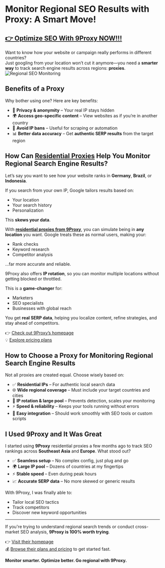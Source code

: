 # Monitor Regional SEO Results with Proxy: A Smart Move!

## [👉 Optimize SEO With 9Proxy NOW!!!](https://the9proxy.short.gy/pricing-github-james2k4) 

Want to know how your website or campaign really performs in different countries?  
Just googling from your location won’t cut it anymore—you need a **smarter way** to track search engine results across regions: **proxies**.
![Regional SEO Monitoring](https://lh3.googleusercontent.com/proxy/2ITLZGIvZcoDCVFM8U_hfrPBxNO2YVQsQDlPNUZge3wi8TdM6LIRtW3zyQi1-KeT63j697b7UmOsamNU9aJOuDd4AawzEPeolqkuHFgbDlNX_Tv6BLbebi0z98w) 

## Benefits of a Proxy

Why bother using one? Here are key benefits:

- 🔐 **Privacy & anonymity** – Your real IP stays hidden  
- 🌍 **Access geo-specific content** – View websites as if you’re in another country  
- 🚫 **Avoid IP bans** – Useful for scraping or automation  
- 📊 **Better data accuracy** – Get **authentic SERP results** from the target region

## How Can [Residential Proxies](https://the9proxy.short.gy/home-github-james2k4) Help You Monitor Regional Search Engine Results?

Let’s say you want to see how your website ranks in **Germany**, **Brazil**, or **Indonesia**.

If you search from your own IP, Google tailors results based on:
- Your location  
- Your search history  
- Personalization  

This **skews your data**.

With **[residential proxies from 9Proxy](https://the9proxy.short.gy/pricing-github-james2k4)**, you can simulate being in **any location** you want. Google treats these as normal users, making your:
- Rank checks  
- Keyword research  
- Competitor analysis  

…far more accurate and reliable.

9Proxy also offers **IP rotation**, so you can monitor multiple locations without getting blocked or throttled.

This is a **game-changer** for:
- Marketers  
- SEO specialists  
- Businesses with global reach  

You get **real SERP data**, helping you localize content, refine strategies, and stay ahead of competitors.

👉 [Check out 9Proxy’s homepage](https://the9proxy.short.gy/home-github-james2k4)  
💡 [Explore pricing plans](https://the9proxy.short.gy/pricing-github-james2k4)

## How to Choose a Proxy for Monitoring Regional Search Engine Results

Not all proxies are created equal. Choose wisely based on:

- ✅ **Residential IPs** – For authentic local search data  
- 🌐 **Wide regional coverage** – Must include your target countries and cities  
- 🔁 **IP rotation & large pool** – Prevents detection, scales your monitoring  
- ⚡ **Speed & reliability** – Keeps your tools running without errors  
- 🔧 **Easy integration** – Should work smoothly with SEO tools or custom scripts  

## I Used 9Proxy and It Was Great

I started using **9Proxy** residential proxies a few months ago to track SEO rankings across **Southeast Asia** and **Europe**. What stood out?

- ✅ **Seamless setup** – No complex config, just plug and go  
- 🌍 **Large IP pool** – Dozens of countries at my fingertips  
- ⚡ **Stable speed** – Even during peak hours  
- 📈 **Accurate SERP data** – No more skewed or generic results

With 9Proxy, I was finally able to:
- Tailor local SEO tactics  
- Track competitors  
- Discover new keyword opportunities  

---

If you're trying to understand regional search trends or conduct cross-market SEO analysis, **9Proxy is 100% worth trying**.

👉 [Visit their homepage](https://the9proxy.short.gy/home-github-james2k4)  
💰 [Browse their plans and pricing](https://the9proxy.short.gy/pricing-github-james2k4) to get started fast.

**Monitor smarter. Optimize better. Go regional with 9Proxy.**

